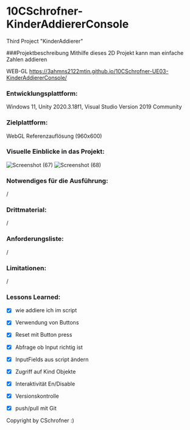 # 10CSchrofner-KinderAddiererConsole
Third Project "KinderAddierer"

###Projektbeschreibung
Mithilfe dieses 2D Projekt kann man einfache Zahlen addieren

WEB-GL
https://3ahmns2122mtin.github.io/10CSchrofner-UE03-KinderAddiererConsole/



### Entwicklungsplattform: 
Windows 11, Unity 2020.3.18f1, Visual Studio Version 2019 Community

### Zielplattform: 
WebGL Referenzauflösung (960x600) 

### Visuelle Einblicke in das Projekt: 
![Screenshot (67)](https://user-images.githubusercontent.com/91070191/152304033-d84805af-50bf-43ad-88ea-e4bbc56df8af.png)
![Screenshot (68)](https://user-images.githubusercontent.com/91070191/152304037-dd168a2f-ebc1-4536-8bfa-ab4fa07f2560.png)


### Notwendiges für die Ausführung: 
/

### Drittmaterial: 
/

### Anforderungsliste:  
/

### Limitationen:
/

### Lessons Learned:
- [x] wie addiere ich im script
- [x] Verwendung von Buttons
- [x] Reset mit Button press
- [x] Abfrage ob Input richtig ist
- [x] InputFields aus script ändern
- [x] Zugriff auf Kind Objekte
- [x] Interaktivität En/Disable
- [x] Versionskontrolle
- [x] push/pull mit Git


Copyright by CSchrofner :)


